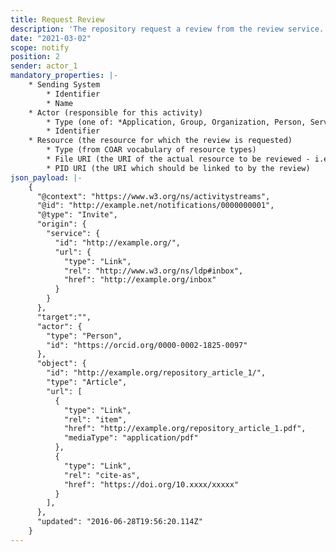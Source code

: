 ```yaml
---
title: Request Review
description: 'The repository request a review from the review service. '
date: "2021-03-02"
scope: notify
position: 2
sender: actor_1
mandatory_properties: |-
    * Sending System
    	* Identifier
    	* Name
    * Actor (responsible for this activity)
    	* Type (one of: *Application, Group, Organization, Person, Service*)
    	* Identifier
    * Resource (the resource for which the review is requested)
    	* Type (from COAR vocabulary of resource types)
    	* File URI (the URI of the actual resource to be reviewed - i.e. not a splash page!)
    	* PID URI (the URI which should be linked to by the review)
json_payload: |-
    {
      "@context": "https://www.w3.org/ns/activitystreams",
      "@id": "http://example.net/notifications/0000000001",
      "@type": "Invite",
      "origin": {
        "service": {
          "id": "http://example.org/",
          "url": {
            "type": "Link",
            "rel": "http://www.w3.org/ns/ldp#inbox",
            "href": "http://example.org/inbox"
          }
        }
      },
      "target":"",
      "actor": {
        "type": "Person",
        "id": "https://orcid.org/0000-0002-1825-0097"
      },
      "object": {
        "id": "http://example.org/repository_article_1/",
        "type": "Article",
        "url": [
          {
            "type": "Link",
            "rel": "item",
            "href": "http://example.org/repository_article_1.pdf",
            "mediaType": "application/pdf"
          },
          {
            "type": "Link",
            "rel": "cite-as",
            "href": "https://doi.org/10.xxxx/xxxxx"
          }
        ],
      },
      "updated": "2016-06-28T19:56:20.114Z"
    }
---
```


